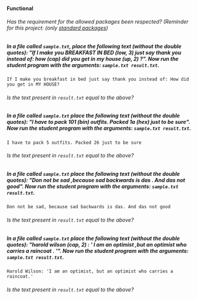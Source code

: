 #### Functional

###### Has the requirement for the allowed packages been respected? (Reminder for this project: (only [standard packages](https://golang.org/pkg/))

##### In a file called `sample.txt`, place the following text (without the double quotes): "If I make you BREAKFAST IN BED (low, 3) just say thank you instead of: how (cap) did you get in my house (up, 2) ?". Now run the student program with the arguments: `sample.txt result.txt`.

`If I make you breakfast in bed just say thank you instead of: How did you get in MY HOUSE?`

###### Is the text present in `result.txt` equal to the above?

##### In a file called `sample.txt` place the following text (without the double quotes): "I have to pack 101 (bin) outfits. Packed 1a (hex) just to be sure". Now run the student program with the arguments: `sample.txt result.txt`.

`I have to pack 5 outfits. Packed 26 just to be sure`

###### Is the text present in `result.txt` equal to the above?

##### In a file called `sample.txt` place the following text (without the double quotes): "Don not be sad ,because sad backwards is das . And das not good". Now run the student program with the arguments: `sample.txt result.txt`.

`Don not be sad, because sad backwards is das. And das not good`

###### Is the text present in `result.txt` equal to the above?

##### In a file called `sample.txt` place the following text (without the double quotes): "harold wilson (cap, 2) : ' I am an optimist ,but an optimist who carries a raincoat . '". Now run the student program with the arguments: `sample.txt result.txt`.

`Harold Wilson: 'I am an optimist, but an optimist who carries a raincoat.'`

###### Is the text present in `result.txt` equal to the above?
